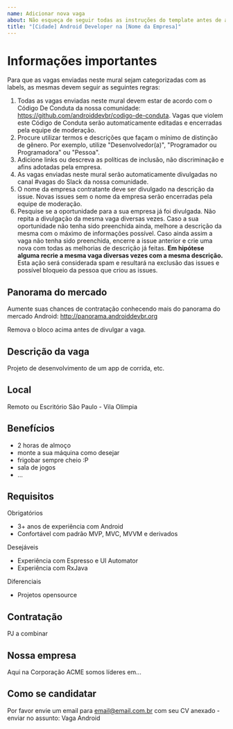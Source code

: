 ```yaml
---
name: Adicionar nova vaga
about: Não esqueça de seguir todas as instruções do template antes de abrir a vaga.
title: "[Cidade] Android Developer na [Nome da Empresa]"
---
```


# Informações importantes

Para que as vagas enviadas neste mural sejam categorizadas com as labels, as mesmas devem seguir as seguintes regras:

1. Todas as vagas enviadas neste mural devem estar de acordo com o Código De Conduta da nossa comunidade: https://github.com/androiddevbr/codigo-de-conduta. Vagas que violem este Código de Conduta serão automaticamente editadas e encerradas pela equipe de moderação.
2. Procure utilizar termos e descrições que façam o mínimo de distinção de gênero. Por exemplo, utilize "Desenvolvedor(a)", "Programador ou Programadora" ou "Pessoa".
3. Adicione links ou descreva as políticas de inclusão, não discriminação e afins adotadas pela empresa.
4. As vagas enviadas neste mural serão automaticamente divulgadas no canal #vagas do Slack da nossa comunidade.
5. O nome da empresa contratante deve ser divulgado na descrição da issue. Novas issues sem o nome da empresa serão encerradas pela equipe de moderação.
6. Pesquise se a oportunidade para a sua empresa já foi divulgada. Não repita a divulgação da mesma vaga diversas vezes. Caso a sua oportunidade não tenha sido preenchida ainda, melhore a descrição da mesma com o máximo de informações possível. Caso ainda assim a vaga não tenha sido preenchida, encerre a issue anterior e crie uma nova com todas as melhorias de descrição já feitas. **Em hipótese alguma recrie a mesma vaga diversas vezes com a mesma descrição.** Esta ação será considerada spam e resultará na exclusão das issues e possível bloqueio da pessoa que criou as issues.

## Panorama do mercado

Aumente suas chances de contratação conhecendo mais do panorama do mercado Android: http://panorama.androiddevbr.org

Remova o bloco acima antes de divulgar a vaga.

## Descrição da vaga

Projeto de desenvolvimento de um app de corrida, etc.

## Local

Remoto ou Escritório São Paulo - Vila Olímpia

## Benefícios

- 2 horas de almoço
- monte a sua máquina como desejar
- frigobar sempre cheio :P
- sala de jogos
- ...

## Requisitos

Obrigatórios

- 3+ anos de experiência com Android
- Confortável com padrão MVP, MVC, MVVM e derivados

Desejáveis

- Experiência com Espresso e UI Automator
- Experiência com RxJava

Diferenciais

- Projetos opensource

## Contratação

PJ a combinar

## Nossa empresa

Aqui na Corporação ACME somos líderes em...

## Como se candidatar

Por favor envie um email para email@email.com.br com seu CV anexado - enviar no assunto: Vaga Android
